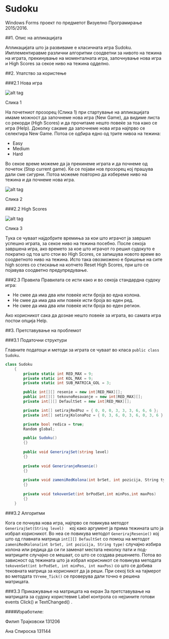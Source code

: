 # Sudoku
Windows Forms проект по предметот Визуелно Програмирање 2015/2016.

##1.	Опис на апликацијата

Апликацијата што ја развиваме е класичната игра Sudoku. Имплементиравме различни алгоритми соодветни за нивото на тежина на играта, прекинување на моменталната игра, започнување нова игра и High Scores за секое ниво на тежина одделно.

##2.	Упатство за користење

###2.1 Нова игра

![alt tag](http://i1376.photobucket.com/albums/ah31/Ana_Spiroska/slika1_zpsgz9s2eid.jpg)

Слика 1
 
На почетниот прозорец (Слика 1) при стартување на апликацијата имаме можност да започнеме нова игра (New Game), да видиме листа со рекорди (High Scores) и да прочитаме нешто повеќе за тоа како се игра (Help).
Доколку сакаме да започнеме нова игра најпрво се селектира New Game. Потоа се одбира едно од трите нивоа на тежина:
*	Easy
*	Medium
*	Hard

Во секое време можеме да ја прекинеме играта и да почнеме од почеток (Stop current game). Ќе се појави нов прозорец кој прашува дали сме сигурни. Потоа можеме повторно да избереме ниво на тежина и да почнеме нова игра.

![alt tag](http://i1376.photobucket.com/albums/ah31/Ana_Spiroska/slika3_zpszozxqxfp.png)

Слика 2

###2.2	High Scores


![alt tag](http://i1376.photobucket.com/albums/ah31/Ana_Spiroska/slika2_zpsqgvxgboq.jpg)

Слика 3
  
Тука се чуваат најдобрите времиња за кои што играчот ја завршил успешно играта, за секое ниво на тежина посебно. После секоја завршена игра, ако времето за кое што играчот го решил судокуто е пократко од тоа што стои во High Scores, се запишува новото време во соодветното ниво на тежина. Исто така овозможено е бришење на сите high scores со стискање на копчето Reset High Scores, при што се појавува соодветно предупредување.


###2.3	Правила
Правилата се исти како и во секоја стандардна судоку игра:
* Не смее да има два или повеќе исти броја во една колона.
* Не смее да има два или повеќе исти броја во еден ред.
* Не смее да има два или повеќе исти броја во еден регион.

Ако корисникот сака да дознае нешто повеќе за играта, во самата игра постои опција Help.

##3.	Претставување на проблемот

###3.1	Податочни структури

Главните податоци и методи за играта се чуваат во класа ``` public class Sudoku ```.

``` c#
class Sudoku
    {
        private static int RED_MAX = 9;
        private static int KOL_MAX = 9;
        private static int SUB_MATRICA_GOL = 3;

        public int[][] resenie = new int[RED_MAX][];
        public int[][] tekovnoResavanje = new int[RED_MAX][];
        private int[][] DefaultSet = new int[RED_MAX][];

        private int[] setirajRedPoz = { 0, 0, 0, 3, 3, 3, 6, 6, 6 };
        private int[] setirajKolonaPoz = { 0, 3, 6, 0, 3, 6, 0, 3, 6 };

        private bool redica = true;
        Random global;

        public Sudoku()
        {}
        
        public void GenerirajSet(string level)
        {}
        
        private void GeneriranjeResenie()
        {}
        
        private void zameniRedKolona(int brSet, int pozicija, String type)
        {}
        
        private void tekovenSet(int brPodSet,int minPos,int maxPos)
        {}
    }
```

###3.2	Алгоритми

Кога се почнува нова игра, најпрво се повикува методот ```GenerirajSet(String level)  ``` кој како аргумент ја прима тежината што ја избрал корисникот. Во неа се повикува методот ``` GenerirajResenie() ``` кој што од главната матрица ``` int[][] DefaultSet ``` со помош на методот ``` zameniRedKolona(int brSet, int pozicija, String type) ``` случајно избира колона или редица да си ги заменат местата неколку пати и под-матриците случајно се мешаат, со што се создава решението. Потоа во зависност од тежината што ја избрал корисникот се повикува методата ``` tekovenSet(int brPodSet, int minPos, int maxPos) ``` со што се добива тековната матрица за корисникот да ја реши. При секој tick на тајмерот во методата ``` tVreme_Tick() ``` се проверува дали точно е решена матрицата.

###3.3	Прикажување на матрицата на екран
За претставување на матрицата за судоку користевме Label контрола со нејзините готови events Click() и TextChanged() .

####Изработиле: 

Филип Трајковски 131206

Ана Спироска 131144





